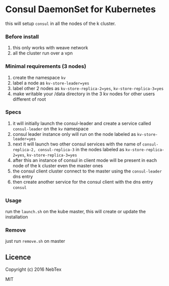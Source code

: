 # Consul DaemonSet for Kubernetes 

this will setup `consul`  in all the nodes of the k cluster.

### Before install

1. this only works with weave network
2. all the cluster run over a vpn  

### Minimal requirements (3 nodes)

1. create the namespace `kv`
2. label a node as `kv-store-leader=yes`
3. label other 2 nodes as `kv-store-replica-2=yes`, `kv-store-replica-3=yes`
4. make writable your /data directory in the 3 kv nodes for other users different of root

### Specs

1. it will initially launch the consul-leader and create a service called `consul-leader` on the `kv` namespace
2. consul leader instance only will run on the node labeled as `kv-store-leader=yes`
3. next it will launch two other consul services with the name of `consul-replica-2, consul-replica-3` in the nodes labeled as `kv-store-replica-2=yes`, `kv-store-replica-3=yes`
4. after this an instance of consul in client mode will be present in each node of the k cluster even the master ones
5. the consul client cluster connect to the master using the `consul-leader` dns entry
6. then create another service for the consul client with the dns entry `consul`

### Usage

run the `launch.sh` on the kube master, this will create or update the installation 

### Remove

just run `remove.sh` on master


## Licence

Copyright (c) 2016 NebTex

MIT
